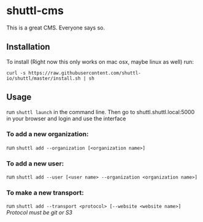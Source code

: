 # shuttl-cms

This is a great CMS. Everyone says so.

## Installation
To install (Right now this only works on mac osx, maybe linux as well) run:

`curl -s https://raw.githubusercontent.com/shuttl-io/shuttl/master/install.sh | sh`

## Usage

run `shuttl launch` in the command line. Then go to shuttl.shuttl.local:5000 in your browser and login and use the interface

### To add a new organization:
run `shuttl add --organization [<organization name>]`

### To add a new user:
run `shuttl add --user [<user name> --organization <organization name>]`

### To make a new transport:
run `shuttl add --transport <protocol> [--website <website name>]`
*Protocol must be git or S3*
